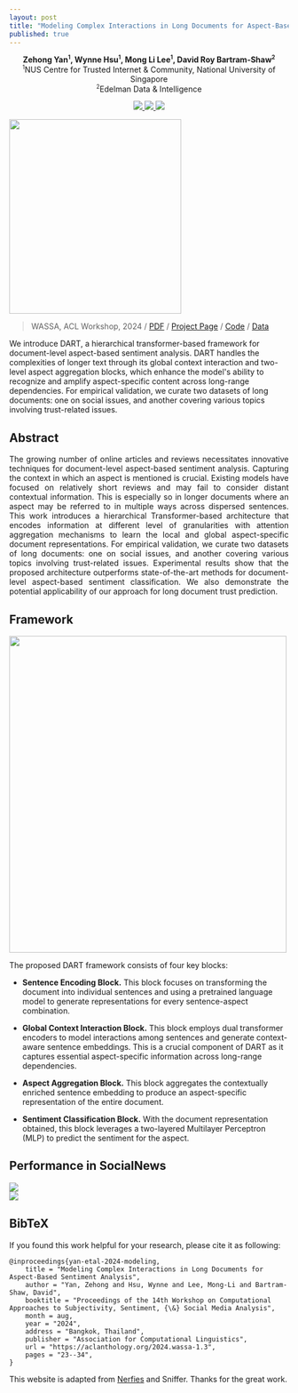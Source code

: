 ```yaml
---
layout: post
title: "Modeling Complex Interactions in Long Documents for Aspect-Based Sentiment Analysis"
published: true
---
```


<p align="center">
  <strong>Zehong Yan<sup style="font-size: 70%;vertical-align: super;">1</sup>, Wynne Hsu<sup style="font-size: 70%;vertical-align: super;">1</sup>, Mong Li Lee<sup style="font-size: 70%;vertical-align: super;">1</sup>, David Roy Bartram-Shaw<sup style="font-size: 70%;vertical-align: super;">2</sup></strong>
  <br>
  <sup style="font-size: 70%;vertical-align: super;">1</sup>NUS Centre for Trusted Internet & Community, National University of Singapore
  <br>
  <sup style="font-size: 70%;vertical-align: super;">2</sup>Edelman Data & Intelligence
</p>

<p align="center">
  <a href="https://aclanthology.org/2024.wassa-1.3/"> 
    <img src="https://img.shields.io/badge/paper-B31B1B?logo=arXiv&labelColor=grey" />
  </a> 
  <a href="https://github.com/YanZehong/dart"> 
    <img src="https://img.shields.io/badge/Model-181717?logo=github&labelColor=grey" />
  </a> 
  <a href="https://github.com/YanZehong/SocialNews"> 
    <img src="https://img.shields.io/badge/Data-4285F4?logo=googledocs&logoColor=white&labelColor=grey" />
  </a> 
</p>

<div class="img-div-any-width" markdown="0">
  <image src="/images/dart/intro.jpeg" width="310" height="350" />
</div>


<blockquote class='subtle'>
  WASSA, ACL Workshop, 2024 / <a href="https://workshop-wassa.github.io/">PDF</a> / <a href="https://yanzehong.github.io/dart/">Project Page</a> / <a href="https://github.com/YanZehong/dart">Code</a> / <a href="https://github.com/YanZehong/SocialNews">Data</a>
</blockquote>


We introduce DART, a hierarchical transformer-based framework for document-level aspect-based sentiment analysis.
DART handles the complexities of longer text through its  global context interaction and two-level aspect aggregation blocks, which enhance the model's ability to recognize and amplify aspect-specific content  across long-range dependencies. For empirical validation, we curate two datasets of long documents: one on social issues, and another covering various topics involving trust-related issues.
<!--more-->




## Abstract
<p align="justify">
  The growing number of online articles and reviews necessitates innovative techniques for document-level aspect-based sentiment analysis. Capturing the context in which an aspect is mentioned is crucial. Existing models have focused on relatively short reviews and may fail to consider distant contextual information. This is especially so in longer documents where an aspect may be referred to in multiple ways across dispersed sentences. This work introduces a hierarchical Transformer-based architecture that encodes information at different level of granularities with attention aggregation mechanisms to learn the local and global aspect-specific document representations. For empirical validation, we curate two datasets of long documents: one on social issues, and another covering various topics involving trust-related issues. Experimental results show that the proposed architecture outperforms state-of-the-art methods for document-level aspect-based sentiment classification. We also demonstrate the potential applicability of our approach for long document trust prediction.
</p>


## Framework
<div class="img-div-any-width" markdown="0">
  <image src="/images/dart/framework.jpeg" width="500" height="570"/>
</div>

The proposed DART framework consists of four key blocks: 

- **Sentence Encoding Block.** This block focuses on transforming the document into individual sentences and using a pretrained language model to generate representations for every sentence-aspect combination.

- **Global Context Interaction Block.** This block employs dual transformer encoders to model interactions among sentences and generate context-aware sentence embeddings. This is a crucial component of DART as it captures essential aspect-specific information across long-range dependencies.


- **Aspect Aggregation Block.** This block aggregates the 
contextually enriched  sentence embedding to produce an aspect-specific representation of the entire document. 

- **Sentiment Classification Block.** With the document representation obtained, this block leverages a two-layered Multilayer Perceptron (MLP) to predict the sentiment for  the aspect.


## Performance in SocialNews
<div class="img-div-any-width" markdown="0">
  <image src="/images/dart/result-1.png"/>
</div>

<div class="img-div-any-width" markdown="0">
  <image src="/images/dart/result.jpeg"/>
</div>



## BibTeX
If you found this work helpful for your research, please cite it as following:
```
@inproceedings{yan-etal-2024-modeling,
    title = "Modeling Complex Interactions in Long Documents for Aspect-Based Sentiment Analysis",
    author = "Yan, Zehong and Hsu, Wynne and Lee, Mong-Li and Bartram-Shaw, David",
    booktitle = "Proceedings of the 14th Workshop on Computational Approaches to Subjectivity, Sentiment, {\&} Social Media Analysis",
    month = aug,
    year = "2024",
    address = "Bangkok, Thailand",
    publisher = "Association for Computational Linguistics",
    url = "https://aclanthology.org/2024.wassa-1.3",
    pages = "23--34",
}
```


<footer class="footer">
  <p>
    This website is adapted from <a href="https://github.com/nerfies/nerfies.github.io">Nerfies</a> and <a hred="https://pengqi.site/Sniffer/">Sniffer</a>. Thanks for the great work.
  </p>
</footer>
